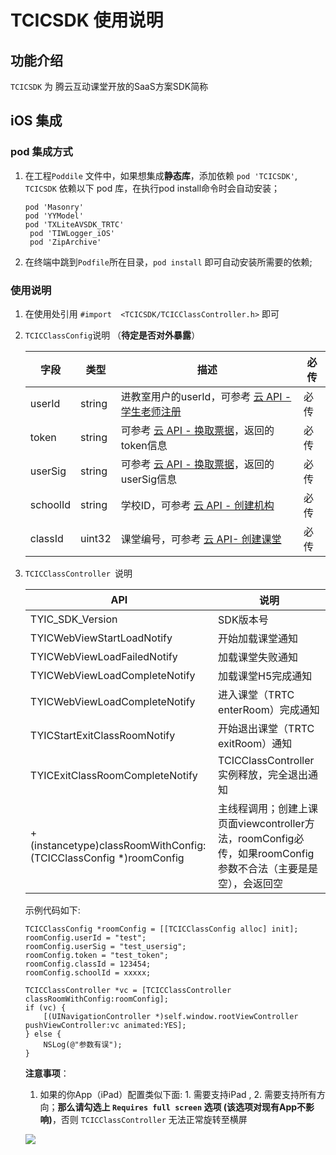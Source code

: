 # TCICSDK 使用说明

## 功能介绍

`TCICSDK` 为 腾云互动课堂开放的SaaS方案SDK简称

## iOS 集成

### pod 集成方式


1. 在工程`Poddile` 文件中，如果想集成**静态库**，添加依赖 `pod 'TCICSDK'`, `TCICSDK` 依赖以下 pod 库，在执行pod install命令时会自动安装；

	```
	pod 'Masonry'
	pod 'YYModel'
	pod 'TXLiteAVSDK_TRTC'
     pod 'TIWLogger_iOS'
     pod 'ZipArchive'
	```

2.  在终端中跳到`Podfile`所在目录，`pod install` 即可自动安装所需要的依赖;


### 使用说明

1. 在使用处引用 `#import  <TCICSDK/TCICClassController.h>` 即可

2. `TCICClassConfig`说明 （**待定是否对外暴露**）

	| 字段 | 类型 | 描述 | 必传 | 
	| ---- | ---- | ---- | ---- |
	| userId |  string |  进教室用户的userId，可参考 [云 API - 学生老师注册](https://classroom-docs.qcloudtrtc.com/#/business/Class?id=3%e5%ad%a6%e7%94%9f%e8%80%81%e5%b8%88%e6%b3%a8%e5%86%8c) | 必传 |
	| token | string | 可参考 [云 API - 换取票据](https://classroom-docs.qcloudtrtc.com/#/business/Class?id=4-%e6%8d%a2%e5%8f%96%e7%a5%a8%e6%8d%ae)，返回的token信息 | 必传 |
	| userSig | string | 可参考 [云 API - 换取票据](https://classroom-docs.qcloudtrtc.com/#/business/Class?id=4-%e6%8d%a2%e5%8f%96%e7%a5%a8%e6%8d%ae)，返回的userSig信息 | 必传 |
	| schoolId | string | 学校ID，可参考 [云 API - 创建机构](https://classroom-docs.qcloudtrtc.com/#/business/Class?id=1%e5%88%9b%e5%bb%ba%e6%9c%ba%e6%9e%84) | 必传 |
	| classId | uint32 | 课堂编号，可参考 [云 API- 创建课堂](https://classroom-docs.qcloudtrtc.com/#/business/Class?id=12-%e5%88%9b%e5%bb%ba%e8%af%be%e5%a0%82)| 必传 | 

2. `TCICClassController `说明

	| API | 说明 | 
	| --- | ---- | 
	| TYIC_SDK_Version | SDK版本号 | 
	| TYICWebViewStartLoadNotify | 开始加载课堂通知 |
	| TYICWebViewLoadFailedNotify | 加载课堂失败通知 |
	| TYICWebViewLoadCompleteNotify | 加载课堂H5完成通知 |
	| TYICWebViewLoadCompleteNotify | 进入课堂（TRTC enterRoom）完成通知 |
	| TYICStartExitClassRoomNotify | 开始退出课堂（TRTC exitRoom）通知 |
	| TYICExitClassRoomCompleteNotify | TCICClassController实例释放，完全退出通知 |
	|  + (instancetype)classRoomWithConfig:(TCICClassConfig *)roomConfig | 主线程调用；创建上课页面viewcontroller方法，roomConfig必传，如果roomConfig参数不合法（主要是是空），会返回空 |
	

	示例代码如下:
	
	```
	TCICClassConfig *roomConfig = [[TCICClassConfig alloc] init];
	roomConfig.userId = "test";
	roomConfig.userSig = "test_usersig";
	roomConfig.token = "test_token";
	roomConfig.classId = 123454;
	roomConfig.schoolId = xxxxx;
	            
	TCICClassController *vc = [TCICClassController classRoomWithConfig:roomConfig];
	if (vc) {
		[(UINavigationController *)self.window.rootViewController pushViewController:vc animated:YES];
	} else {
		NSLog(@"参数有误");
	}    
	```
    


	**注意事项**：
	1. 如果的你App（iPad）配置类似下面: 1. 需要支持iPad ,  2. 需要支持所有方向；**那么请勾选上 `Requires full screen` 选项 (该选项对现有App不影响)**，否则 ` TCICClassController ` 无法正常旋转至横屏
	
	![](https://main.qcloudimg.com/raw/26926026e4a4ed5d565ede21258a47ab.png)
	
	

